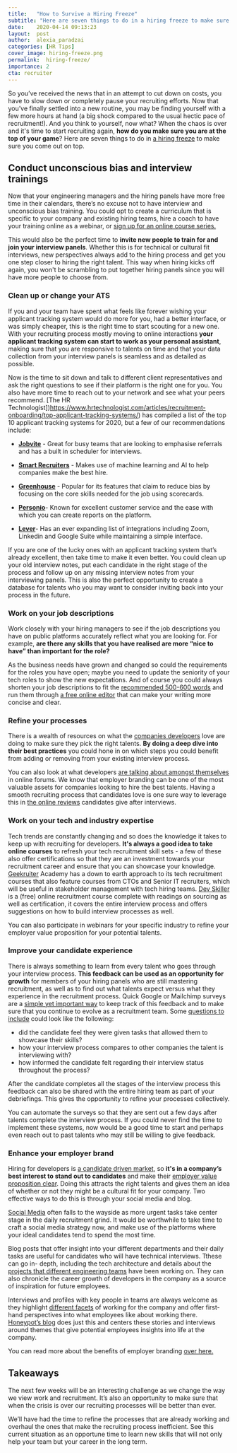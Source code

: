 ```yaml
---
title:   "How to Survive a Hiring Freeze"
subtitle: "Here are seven things to do in a hiring freeze to make sure you come out on top."
date:    2020-04-14 09:13:23
layout:  post
author:  alexia_paradzai
categories: [HR Tips]
cover_image: hiring-freeze.png
permalink:  hiring-freeze/
importance: 2
cta: recruiter
---
```


So you’ve received the news that in an attempt to cut down on costs, you have to slow down or completely pause your recruiting efforts. Now that you’ve finally settled into a new routine, you may be finding yourself with a few more hours at hand (a big shock compared to the usual hectic pace of recruitment!). And you think to yourself, now what? When the chaos is over and it's time to start recruiting again, **how do you make sure you are at the top of your game**? Here are seven things to do in [a hiring freeze](https://candor.co/hiring-freezes/) to make sure you come out on top. 

<!--more--> 

## Conduct unconscious bias and interview trainings

Now that your engineering managers and the hiring panels have more free time in their calendars, there’s no excuse not to have interview and unconscious bias training. You could opt to create a curriculum that is specific to your company and existing hiring teams, hire a coach to have your training online as a webinar, or [sign up for an online course series.](https://www.themuse.com/advice/9-free-online-classes-for-managers-diversity-inclusion)

This would also be the perfect time to **invite new people to train for and join your interview panels**. Whether this is for technical or cultural fit interviews, new perspectives always add to the hiring process and get you one step closer to hiring the right talent. This way when hiring kicks off again, you won't be scrambling to put together hiring panels since you will have more people to choose from. 


### Clean up or change your ATS

If you and your team have spent what feels like forever wishing your applicant tracking system would do more for you, had a better interface, or was simply cheaper, this is the right time to start scouting for a new one. With your recruiting process mostly moving to online interactions **your applicant tracking system can start to work as your personal assistant**, making sure that you are responsive to talents on time and that your data collection from your interview panels is seamless and as detailed as possible.

Now is the time to sit down and talk to different client representatives and ask the right questions to see if their platform is the right one for you. You also have more time to reach out to your network and see what your peers recommend.  [The HR Technologist])https://www.hrtechnologist.com/articles/recruitment-onboarding/top-applicant-tracking-systems/) has compiled a list of the top 10 applicant tracking systems for 2020, but a few of our recommendations include: 


- **[Jobvite](https://www.jobvite.com/)** - Great for busy teams that are looking to emphasise referrals and has a built in scheduler for interviews. 

- **[Smart Recruiters](https://venturebeat.com/2019/05/29/smartrecruiters-raises-50-million-to-help-companies-hire-the-best-talent/)** - Makes use of machine learning and AI to help companies make the best hire. 

- **[Greenhouse](https://www.greenhouse.io/)** - Popular for its features that claim to reduce bias by focusing on the core skills needed for the job using scorecards.

- **[Personio](https://www.personio.com/)**- Known for excellent customer service and the ease with which you can create reports on the platform.

- **[Lever](https://www.lever.co/)**- Has an ever expanding list of integrations including Zoom, Linkedin and Google Suite while maintaining a simple interface.


If you are one of the lucky ones with an applicant tracking system that’s already excellent, then take time to make it even better. You could clean up your old interview notes, put each candidate in the right stage of the process and follow up on any missing interview notes from your interviewing panels. This is also the perfect opportunity to create a database for talents who you may want to consider inviting back into your process in the future. 


### Work on your job descriptions

Work closely with your hiring managers to see if the job descriptions you have on public platforms accurately reflect what you are looking for. For example, **are there any skills that you have realised are more “nice to have” than important for the role?**

As the business needs have grown and changed so could the requirements for the roles you have open; maybe you need to update the seniority of your tech roles to show the new expectations. And of course you could always shorten your job descriptions to fit the [recommended 500-600 words](https://theundercoverrecruiter.com/tips-writing-job-descriptions/) and run them through [a free online editor](http://www.hemingwayapp.com/) that can make your writing more concise and clear.


### Refine your processes 

There is a wealth of resources on what the [companies developers](https://theundercoverrecruiter.com/tips-writing-job-descriptions/) love are doing to make sure they pick the right talents. **By doing a deep dive into their best practices** you could hone in on which steps you could benefit from adding or removing from your existing interview process.

You can also look at what developers [are talking about amongst themselves](https://www.reddit.com/r/recruitinghell/) in online forums. We know that employer branding can be one of the most valuable assets for companies looking to hire the best talents. Having a smooth recruiting process that candidates love is one sure way to leverage this in [the online reviews](https://www.softwareadvice.com/resources/job-seekers-use-glassdoor-reviews/) candidates give after interviews. 


### Work on your tech and industry expertise

Tech trends are constantly changing and so does the knowledge it takes to keep up with recruiting for developers. **It's always a good idea to take online courses** to refresh your tech recruitment skill sets - a few of these also offer certifications so that they are an investment towards your recruitment career and ensure that you can showcase your knowledge. [Geekruiter](https://geekruiter.com/academy/) Academy has a down to earth approach to its tech recruitment courses that also feature courses from CTOs and Senior IT recruiters, which will be useful in stakeholder management with tech hiring teams. [Dev Skiller](https://devskiller.com/devskiller-tech-recruitment-certification-course/) is a (free) online recruitment course complete with readings on sourcing as well as certification, it covers the entire interview process and offers suggestions on how to build interview processes as well. 

You can also participate in webinars for your specific industry to refine your employer value proposition for your potential talents. 

### Improve your candidate experience

There is always something to learn from every talent who goes through your interview process. **This feedback can be used as an opportunity for growth** for members of your hiring panels who are still mastering recruitment, as well as to find out what talents expect versus what they experience in the recruitment process. Quick Google or Mailchimp surveys are a [simple yet important way](https://www.talentlyft.com/en/resources/recruitment-satisfaction-survey-questions) to keep track of this feedback and to make sure that you continue to evolve as a recruitment team. Some [questions to include](https://resources.workable.com/tutorial/candidate-experience-survey) could look like the following: 

- did the candidate feel they were given tasks that allowed them to showcase their skills?
- how your interview process compares to other companies the talent is interviewing with?
- how informed the candidate felt regarding their interview status throughout the process? 

After the candidate completes all the stages of the interview process this feedback can also be shared with the entire hiring team as part of your debriefings. This gives the opportunity to refine your processes collectively. 

You can automate the surveys so that they are sent out a few days after talents complete the interview process. If you could never find the time to implement these systems, now would be a good time to start and perhaps even reach out to past talents who may still be willing to give feedback. 



### Enhance your employer brand

Hiring for developers is [a candidate driven market](https://www.pagepersonnel.co.uk/our-expertise/finance/candidate-driven-market), so **it's in a company’s best interest to stand out to candidates** and make their [employer value proposition clear](https://www.personio.com/blog/employer-value-proposition/). Doing this attracts the right talents and gives them an idea of whether or not they might be a cultural fit for your company. Two effective ways to do this is through your social media and blog.

[Social Media](https://www.themuse.com/advice/social-media-for-employer-branding) often falls to the wayside as more urgent tasks take center stage in the daily recruitment grind. It would be worthwhile to take time to craft a social media strategy now, and make use of the platforms where your ideal candidates tend to spend the most time. 

Blog posts that offer insight into your different departments and their daily tasks are useful for candidates who will have technical interviews. Tthese can go in- depth, including the tech architecture and details about the [projects that different engineering teams](https://developers.soundcloud.com/blog/) have been working on. They can also chronicle the career growth of developers in the company as a source of inspiration for future employees. 

Interviews and profiles with key people in teams are always welcome as they highlight [different facets](https://jobs.zalando.com/en/culture/?gh_src=4n3gxh1) of working for the company and offer first- hand perspectives into what employees like about working there. [Honeypot’s blog](https://blog.honeypot.io/women-of-honeypot/) does just this and centers these stories and interviews around themes that give potential employees insights into life at the company.

You can read more about the benefits of employer branding [over here.](https://blog.honeypot.io/benefits-of-employer-branding/)


## Takeaways

The next few weeks will be an interesting challenge as we change the way we view work and recruitment. It’s also an opportunity to make sure that when the crisis is over our recruiting processes will be better than ever. 

We’ll have had the time to refine the processes that are already working and overhaul the ones that make the recruiting process inefficient. See this current situation as an opportune time to learn new skills that will not only help your team but your career in the long term. 
